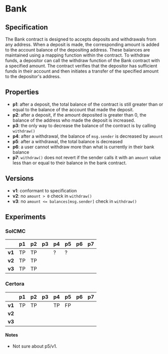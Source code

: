 # Bank

## Specification

The Bank contract is designed to accepts deposits and withdrawals from any
address. When a deposit is made, the corresponding amount is added to the
account balance of the depositing address. These balances are maintained using
a mapping function within the contract. To withdraw funds, a depositor can call
the withdraw function of the Bank contract with a specified amount. The
contract verifies that the depositor has sufficient funds in their account and
then initiates a transfer of the specified amount to the depositor's address.

## Properties

- **p1**: after a deposit, the total balance of the contract is still greater
  than or equal to the balance of the account that made the deposit.
- **p2**: after a deposit, if the amount deposited is greater than 0, the
  balance of the address who made the deposit is increased.
- **p3**: the only way to decrease the balance of the contract is by calling `withdraw()`
- **p4**: after a withdrawal, the balance of `msg.sender` is decreased by `amount`
- **p5**: after a withdrawal, the total balance is decreased
- **p6**: a user cannot withdraw more than what is currently in their bank balance
- **p7**: `withdraw()` does not revert if the sender calls it with an `amount`
  value less than or equal to their balance in the bank contract.

## Versions

- **v1**: conformant to specification
- **v2**: no `amount > 0` check in `withdraw()`
- **v3**: no `amount <= balances[msg.sender]` check in `withdraw()`

## Experiments

### SolCMC

|        | p1 | p2 | p3 | p4 | p5 | p6 | p7
| ------ | -- | -- | -- | -- | -- | -- | --
| **v1** | TP | TP |    | ?  | ?   
| **v2** | TP | TP |    |
| **v3** | TP | TP |    |

### Certora
|        | p1 | p2 | p3 | p4 | p5 | p6 | p7
| ------ | -- | -- | -- | -- | -- | -- | --
| **v1** | TP | TP |    | TP | FP |
| **v2** |    |    |    |
| **v3** |    |    |    |

#### Notes
- Not sure about p5/v1.
